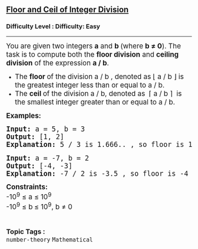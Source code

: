 <h2><a href="https://www.geeksforgeeks.org/problems/floor-and-ceil-of-integer-division/1?page=1&difficulty=Easy&status=unsolved&sortBy=accuracy">Floor and Ceil of Integer Division</a></h2><h3>Difficulty Level : Difficulty: Easy</h3><hr><div class="problems_problem_content__Xm_eO"><p dir="ltr"><span style="font-size: 14pt;">You are given two integers <strong>a</strong> and <strong>b </strong>(where <strong>b ≠ 0</strong>). The task is to compute both the <strong data-start="153" data-end="171">floor division</strong> and <strong data-start="176" data-end="196">ceiling division</strong> of the expression&nbsp;<strong>a / b</strong>.</span></p>
<ul>
<li value="1"><span style="font-size: 14pt;">The <strong>floor </strong>of the division a / b , denoted as ⌊ a / b ⌋ is the greatest integer less than or equal to a / b.</span></li>
<li value="2"><span style="font-size: 14pt;">The <strong>ceil </strong>of the division a / b, denoted as&nbsp; ⌈ a / b ⌉&nbsp; is the smallest integer greater than or equal to a / b.</span></li>
</ul>
<p><strong><span style="font-size: 14pt;">Examples:</span></strong></p>
<pre dir="ltr"><span style="font-size: 14pt;"><strong><strong>Input: </strong></strong>a = 5, b = 3</span><br><span style="font-size: 14pt;"><strong><strong>Output: </strong></strong>[1, 2]</span><br><span style="font-size: 14pt;"><strong><strong>Explanation:</strong> </strong>5 / 3 is 1.666.. , so floor is 1 and ceil is 2.</span><br><br><span style="font-size: 14pt;"><strong><strong>Input: </strong></strong>a = -7, b = 2</span><br><span style="font-size: 14pt;"><strong><strong>Output: </strong></strong>[-4, -3]</span><br><span style="font-size: 14pt;"><strong><strong>Explanation: </strong></strong>-7 / 2 is -3.5 , so floor is -4 and ceil is -3.<br></span></pre>
<p><strong><span style="font-size: 14pt;">Constraints: <br></span></strong><span style="font-size: 14pt;">-10<sup>9</sup> ≤ a ≤ 10<sup>9</sup><br>-10<sup>9</sup> ≤ b<strong> </strong>≤ 10<sup>9</sup>, b ≠ 0</span></p></div><br><p><span style=font-size:18px><strong>Topic Tags : </strong><br><code>number-theory</code>&nbsp;<code>Mathematical</code>&nbsp;